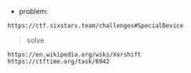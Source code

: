 * problem:
```
https://ctf.sixstars.team/challenges#SpecialDevice
```
>solve
```
https://en.wikipedia.org/wiki/Xorshift
https://ctftime.org/task/6942
```
